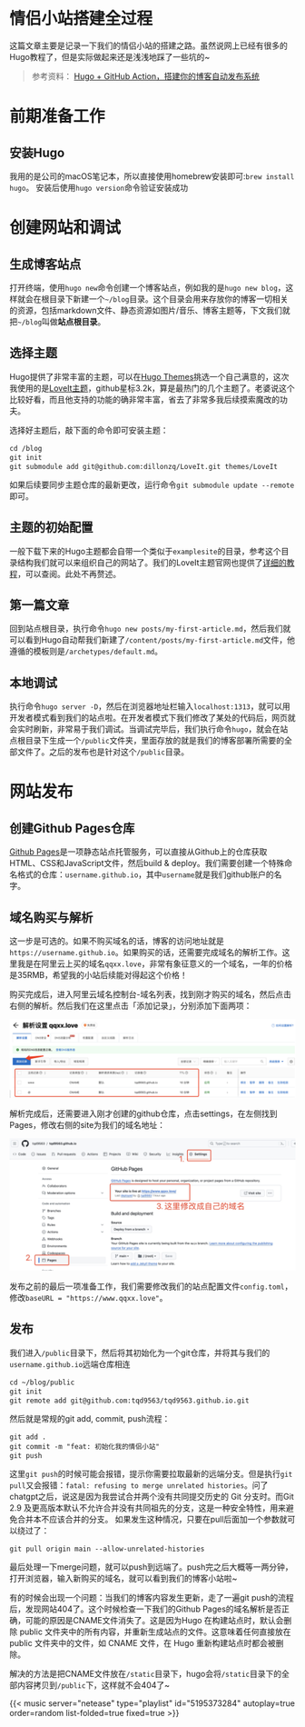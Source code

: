 # 情侣小站搭建全过程


<!--more-->

这篇文章主要是记录一下我们的情侣小站的搭建之路。虽然说网上已经有很多的Hugo教程了，但是实际做起来还是浅浅地踩了一些坑的~

> 参考资料：
> [Hugo + GitHub Action，搭建你的博客自动发布系统](https://sspai.com/post/73512)

# 前期准备工作
## 安装Hugo
我用的是公司的macOS笔记本，所以直接使用homebrew安装即可:`brew install hugo`。
安装后使用`hugo version`命令验证安装成功

# 创建网站和调试
## 生成博客站点
打开终端，使用`hugo new`命令创建一个博客站点，例如我的是`hugo new blog`，这样就会在根目录下新建一个`~/blog`目录。这个目录会用来存放你的博客一切相关的资源，包括markdown文件、静态资源如图片/音乐、博客主题等，下文我们就把`~/blog`叫做**站点根目录**。

## 选择主题
Hugo提供了非常丰富的主题，可以在[Hugo Themes](https://themes.gohugo.io/)挑选一个自己满意的，这次我使用的是[LoveIt主题](https://github.com/dillonzq/LoveIt?tab=readme-ov-file)，github星标3.2k，算是最热门的几个主题了。老婆说这个比较好看，而且他支持的功能的确非常丰富，省去了非常多我后续摸索魔改的功夫。

选择好主题后，敲下面的命令即可安装主题：
```
cd /blog
git init
git submodule add git@github.com:dillonzq/LoveIt.git themes/LoveIt
```

如果后续要同步主题仓库的最新更改，运行命令`git submodule update --remote`即可。

## 主题的初始配置
一般下载下来的Hugo主题都会自带一个类似于`examplesite`的目录，参考这个目录结构我们就可以来组织自己的网站了。我们的LoveIt主题官网也提供了[详细的教程](https://hugoloveit.com/zh-cn/)，可以查阅。此处不再赘述。

## 第一篇文章
回到站点根目录，执行命令`hugo new posts/my-first-article.md`，然后我们就可以看到Hugo自动帮我们新建了`/content/posts/my-first-article.md`文件，他遵循的模板则是`/archetypes/default.md`。

## 本地调试
执行命令`hugo server -D`，然后在浏览器地址栏输入`localhost:1313`，就可以用开发者模式看到我们的站点啦。在开发者模式下我们修改了某处的代码后，网页就会实时刷新，非常易于我们调试。当调试完毕后，我们执行命令`hugo`，就会在站点根目录下生成一个`/public`文件夹，里面存放的就是我们的博客部署所需要的全部文件了。之后的发布也是针对这个`/public`目录。

# 网站发布
## 创建Github Pages仓库
[Github Pages](https://docs.github.com/zh/pages/getting-started-with-github-pages/about-github-pages)是一项静态站点托管服务，可以直接从Github上的仓库获取HTML、CSS和JavaScript文件，然后build & deploy。我们需要创建一个特殊命名格式的仓库：`username.github.io`，其中`username`就是我们github账户的名字。

## 域名购买与解析
这一步是可选的。如果不购买域名的话，博客的访问地址就是`https://username.github.io`。如果购买的话，还需要完成域名的解析工作。这里我是在阿里云上买的域名`qqxx.love`，非常有象征意义的一个域名，一年的价格是35RMB，希望我的小站后续能对得起这个价格！

购买完成后，进入阿里云域名控制台-域名列表，找到刚才购买的域名，然后点击右侧的解析。然后我们在这里点击「添加记录」，分别添加下面两项：

![域名DNS解析](dns.png "域名DNS解析")

解析完成后，还需要进入刚才创建的github仓库，点击settings，在左侧找到Pages，修改右侧的site为我们的域名地址：

![修改GithubPages的site](github-page-sites.jpeg "修改GithubPages的site")

发布之前的最后一项准备工作，我们需要修改我们的站点配置文件`config.toml`，修改`baseURL = "https://www.qqxx.love"`。

## 发布
我们进入`/public`目录下，然后将其初始化为一个git仓库，并将其与我们的`username.github.io`远端仓库相连
```
cd ~/blog/public
git init
git remote add git@github.com:tqd9563/tqd9563.github.io.git
```

然后就是常规的git add, commit, push流程：
```
git add .
git commit -m "feat: 初始化我的情侣小站"
git push
```

这里`git push`的时候可能会报错，提示你需要拉取最新的远端分支。但是执行`git pull`又会报错：`fatal: refusing to merge unrelated histories`。问了chatgpt之后，说这是因为我尝试合并两个没有共同提交历史的 Git 分支时。而Git 2.9 及更高版本默认不允许合并没有共同祖先的分支，这是一种安全特性，用来避免合并本不应该合并的分支。
如果发生这种情况，只要在pull后面加一个参数就可以绕过了：
```
git pull origin main --allow-unrelated-histories
```

最后处理一下merge问题，就可以push到远端了。push完之后大概等一两分钟，打开浏览器，输入新购买的域名，就可以看到我们的博客小站啦~

有的时候会出现一个问题：当我们的博客内容发生更新，走了一遍git push的流程后，发现网站404了。这个时候检查一下我们的Github Pages的域名解析是否正确，可能的原因是CNAME文件消失了。这是因为Hugo 在构建站点时，默认会删除 public 文件夹中的所有内容，并重新生成站点的文件。这意味着任何直接放在 public 文件夹中的文件，如 CNAME 文件，在 Hugo 重新构建站点时都会被删除。

解决的方法是把CNAME文件放在`/static`目录下，hugo会将`/static`目录下的全部内容拷贝到`/public`下，这样就不会404了~


{{< music server="netease" type="playlist" id="5195373284" autoplay=true order=random list-folded=true fixed=true >}}
